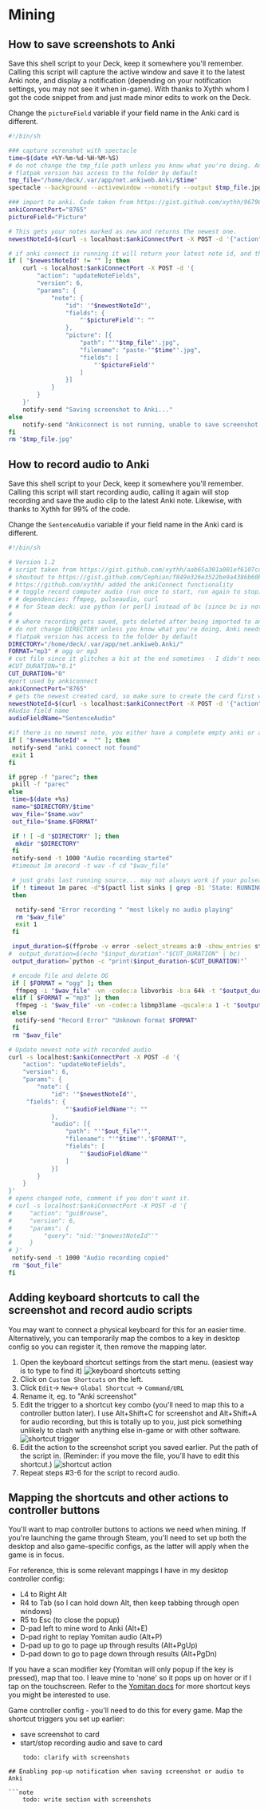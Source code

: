 # Mining

## How to save screenshots to Anki

Save this shell script to your Deck, keep it somewhere you'll remember.
Calling this script will capture the active window and save it to the latest Anki note, and display a notification (depending on your notification settings, you may not see it when in-game).
With thanks to Xythh whom I got the code snippet from and just made minor edits to work on the Deck.

Change the `pictureField` variable if your field name in the Anki card is different.

``` bash title="ss_window.sh"
#!/bin/sh

### capture screnshot with spectacle
time=$(date +%Y-%m-%d-%H-%M-%S)
# do not change the tmp_file path unless you know what you're doing. Anki needs access to the filepath, and if you've installed the flatpak version using the discover store, you'll need to use something like flatseal to provide access to the path if it is different from below.
# flatpak version has access to the folder by default
tmp_file="/home/deck/.var/app/net.ankiweb.Anki/$time"
spectacle --background --activewindow --nonotify --output $tmp_file.jpg

### import to anki. Code taken from https://gist.github.com/xythh/96796571baa850783a0b49f4d325e5b2 with minor edits
ankiConnectPort="8765"
pictureField="Picture"

# This gets your notes marked as new and returns the newest one.
newestNoteId=$(curl -s localhost:$ankiConnectPort -X POST -d '{"action": "findNotes", "version": 6, "params": { "query": "is:new"}}' | jq '.result[-1]')

# if anki connect is running it will return your latest note id, and the following code will run, if anki connect is not running a notification pops up.
if [ "$newestNoteId" != "" ]; then
    curl -s localhost:$ankiConnectPort -X POST -d '{
        "action": "updateNoteFields",
        "version": 6,
        "params": {
            "note": {
                "id": '"$newestNoteId"',
                "fields": {
                    "'$pictureField'": ""
                },
                "picture": [{
                    "path": "'"$tmp_file"'.jpg",
                    "filename": "paste-'"$time"'.jpg",
                    "fields": [
                        "'$pictureField'"
                    ]
                }]
            }
        }
    }'
    notify-send "Saving screenshot to Anki..."
else
    notify-send "Ankiconnect is not running, unable to save screenshot to Anki card."
fi
rm "$tmp_file.jpg"
 ```

## How to record audio to Anki

Save this shell script to your Deck, keep it somewhere you'll remember.
Calling this script will start recording audio, calling it again will stop recording and save the audio clip to the latest Anki note.
Likewise, with thanks to Xythh for 99% of the code.

Change the `SentenceAudio` variable if your field name in the Anki card is different.

``` bash title="record_audio.sh"
#!/bin/sh

# Version 1.2
# script taken from https://gist.github.com/xythh/aab65a301a001ef6107cd54a360d4453 with minor edits
# shoutout to https://gist.github.com/Cephian/f849e326e3522be9a4386b60b85f2f23 for the original script,
# https://github.com/xythh/ added the ankiConnect functionality
# # toggle record computer audio (run once to start, run again to stop)
# # dependencies: ffmpeg, pulseaudio, curl
# # for Steam deck: use python (or perl) instead of bc (since bc is not installed by default)
#
# # where recording gets saved, gets deleted after being imported to anki
# do not change DIRECTORY unless you know what you're doing. Anki needs access to the filepath, and if you've installed the flatpak version using the discover store, you'll need to use something like flatseal to provide access to the path if it is different from below.
# flatpak version has access to the folder by default
DIRECTORY="/home/deck/.var/app/net.ankiweb.Anki/"
FORMAT="mp3" # ogg or mp3
# cut file since it glitches a bit at the end sometimes - I didn't need it, but you can enable if you see it.
#CUT_DURATION="0.1"
CUT_DURATION="0"
#port used by ankiconnect
ankiConnectPort="8765"
# gets the newest created card, so make sure to create the card first with yomichan
newestNoteId=$(curl -s localhost:$ankiConnectPort -X POST -d '{"action": "findNotes", "version": 6, "params": { "query": "is:new"}}' | jq '.result[-1]')
#Audio field name
audioFieldName="SentenceAudio"

#if there is no newest note, you either have a complete empty anki or ankiconnect isn't running
if [ "$newestNoteId" =  "" ]; then
 notify-send "anki connect not found"
 exit 1
fi

if pgrep -f "parec"; then
 pkill -f "parec"
else
 time=$(date +%s)
 name="$DIRECTORY/$time"
 wav_file="$name.wav"
 out_file="$name.$FORMAT"

 if ! [ -d "$DIRECTORY" ]; then
  mkdir "$DIRECTORY"
 fi
 notify-send -t 1000 "Audio recording started"
 #timeout 1m arecord -t wav -f cd "$wav_file"

 # just grabs last running source... may not always work if your pulseaudio setup is complicated
 if ! timeout 1m parec -d"$(pactl list sinks | grep -B1 'State: RUNNING' | sed -nE 's/Sink #(.*)/\1/p' | tail -n 1)" --file-format=wav "$wav_file";
 then

  notify-send "Error recording " "most likely no audio playing"
  rm "$wav_file"
  exit 1
 fi

 input_duration=$(ffprobe -v error -select_streams a:0 -show_entries stream=duration -of default=noprint_wrappers=1:nokey=1 "$wav_file")
#  output_duration=$(echo "$input_duration"-"$CUT_DURATION" | bc)
 output_duration=`python -c "print($input_duration-$CUT_DURATION)"`

 # encode file and delete OG
 if [ $FORMAT = "ogg" ]; then
  ffmpeg -i "$wav_file" -vn -codec:a libvorbis -b:a 64k -t "$output_duration" "$out_file"
 elif [ $FORMAT = "mp3" ]; then
  ffmpeg -i "$wav_file" -vn -codec:a libmp3lame -qscale:a 1 -t "$output_duration" "$out_file"
 else
  notify-send "Record Error" "Unknown format $FORMAT"
 fi
 rm "$wav_file"

# Update newest note with recorded audio
curl -s localhost:$ankiConnectPort -X POST -d '{
    "action": "updateNoteFields",
    "version": 6,
    "params": {
        "note": {
            "id": '"$newestNoteId"',
     "fields": {
                "'$audioFieldName'": ""
            },
            "audio": [{
                "path": "'"$out_file"'",
                "filename": "'"$time"'.'$FORMAT'",
                "fields": [
                    "'$audioFieldName'"
                ]
            }]
        }
    }
}'
# opens changed note, comment if you don't want it.
# curl -s localhost:$ankiConnectPort -X POST -d '{
#     "action": "guiBrowse",
#     "version": 6,
#     "params": {
#         "query": "nid:'"$newestNoteId"'"
#     }
# }'
 notify-send -t 1000 "Audio recording copied"
 rm "$out_file"
fi
```

## Adding keyboard shortcuts to call the screenshot and record audio scripts

You may want to connect a physical keyboard for this for an easier time. Alternatively, you can temporarily map the combos to a key in desktop config so you can register it, then remove the mapping later.

1. Open the keyboard shortcut settings from the start menu. (easiest way is to type to find it)
   ![keyboard shortcuts setting](./img/menu-keyboard-shortcuts.png "Keyboard Shortcuts")
2. Click on `Custom Shortcuts` on the left.
3. Click `Edit`-> `New`-> `Global Shortcut` -> `Command/URL`
4. Rename it, eg. to "Anki screenshot"
5. Edit the trigger to a shortcut key combo (you'll need to map this to a controller button later). I use Alt+Shift+C for screenshot and Alt+Shift+A for audio recording, but this is totally up to you, just pick something unlikely to clash with anything else in-game or with other software.
![shortcut trigger](./img/add-custom-shortcut-trigger.png "Shortcut trigger")
6. Edit the action to the screenshot script you saved earlier. Put the path of the script in. (Reminder: if you move the file, you'll have to edit this shortcut.)
![shortcut action](./img/add-custom-shortcut-action.png "Shortcut action")
7. Repeat steps #3-6 for the script to record audio.

## Mapping the shortcuts and other actions to controller buttons

You'll want to map controller buttons to actions we need when mining.
If you're launching the game through Steam, you'll need to set up both the desktop and also game-specific configs, as the latter will apply when the game is in focus.

For reference, this is some relevant mappings I have in my desktop controller config:

- L4 to Right Alt
- R4 to Tab  (so I can hold down Alt, then keep tabbing through open windows)
- R5 to Esc (to close the popup)
- D-pad left to mine word to Anki (Alt+E)
- D-pad right to replay Yomitan audio (Alt+P)
- D-pad up to go to page up through results (Alt+PgUp)
- D-pad down to go to page down through results (Alt+PgDn)

If you have a scan modifier key (Yomitan will only popup if the key is pressed), map that too. I leave mine to 'none' so it pops up on hover or if I tap on the touchscreen.
Refer to the [Yomitan docs](https://github.com/themoeway/yomitan/blob/master/docs/keyboard-shortcuts.md) for more shortcut keys you might be interested to use.

Game controller config - you'll need to do this for every game. Map the shortcut triggers you set up earlier:

- save screenshot to card
- start/stop recording audio and save to card

```note
    todo: clarify with screenshots

## Enabling pop-up notification when saving screenshot or audio to Anki

```note
    todo: write section with screenshots
